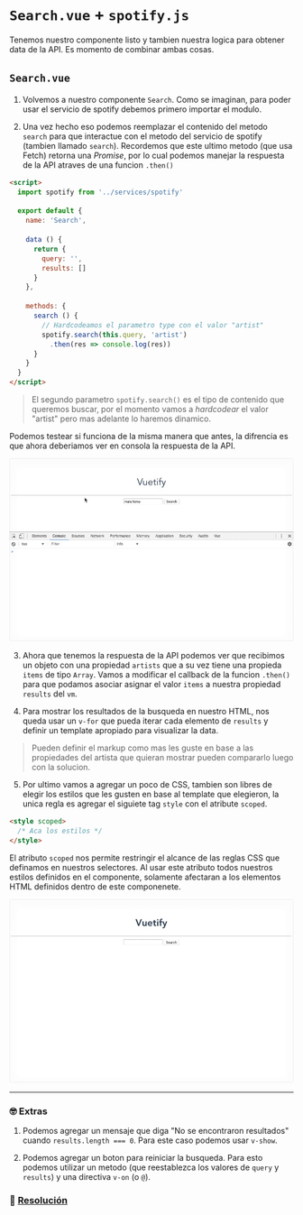 # `Search.vue` + `spotify.js`

Tenemos nuestro componente listo y tambien nuestra logica para obtener data de la API. Es momento de combinar ambas cosas.

## `Search.vue`

1. Volvemos a nuestro componente `Search`. Como se imaginan, para poder usar el servicio de spotify debemos primero importar el modulo.

2. Una vez hecho eso podemos reemplazar el contenido del metodo `search` para que interactue con el metodo del servicio de spotify (tambien llamado `search`). Recordemos que este ultimo metodo (que usa Fetch) retorna una *Promise*, por lo cual podemos manejar la respuesta de la API atraves de una funcion `.then()`

```html
<script>
  import spotify from '../services/spotify'

  export default {
    name: 'Search',

    data () {
      return {
        query: '',
        results: []
      }
    },

    methods: {
      search () {
        // Hardcodeamos el parametro type con el valor "artist"
        spotify.search(this.query, 'artist')
          .then(res => console.log(res))
      }
    }
  }
</script>
```

> El segundo parametro `spotify.search()` es el tipo de contenido que queremos buscar, por el momento vamos a *hardcodear* el valor "artist" pero mas adelante lo haremos dinamico.

Podemos testear si funciona de la misma manera que antes, la difrencia es que ahora deberiamos ver en consola la respuesta de la API.

![10](../img/10.gif)

3. Ahora que tenemos la respuesta de la API podemos ver que recibimos un objeto con una propiedad `artists` que a su vez tiene una propieda `items` de tipo `Array`. Vamos a modificar el callback de la funcion `.then()` para que podamos asociar asignar el valor `items` a nuestra propiedad `results` del `vm`.

4. Para mostrar los resultados de la busqueda en nuestro HTML, nos queda usar un `v-for` que pueda iterar cada elemento de `results` y definir un template apropiado para visualizar la data.

> Pueden definir el markup como mas les guste en base a las propiedades del artista que quieran mostrar pueden compararlo luego con la solucion.

5. Por ultimo vamos a agregar un poco de CSS, tambien son libres de elegir los estilos que les gusten en base al template que elegieron, la unica regla es agregar el siguiete tag `style` con el atribute `scoped`.

```html
<style scoped>
  /* Aca los estilos */
</style>
```

El atributo `scoped` nos permite restringir el alcance de las reglas CSS que definamos en nuestros selectores. Al usar este atributo todos nuestros estilos definidos en el componente, solamente afectaran a los elementos HTML definidos dentro de este componenete.

![10b](../img/10b.gif)


___
### 🤓 Extras

1. Podemos agregar un mensaje que diga "No se encontraron resultados" cuando `results.length === 0`. Para este caso podemos usar `v-show`.

2. Podemos agregar un boton para reiniciar la busqueda. Para esto podemos utilizar un metodo (que reestablezca los valores de `query` y `results`) y una directiva `v-on` (o `@`).

### 📝 [Resolución](https://github.com/ianaya89/workshop-vuejs/blob/master/hints/10.md)
